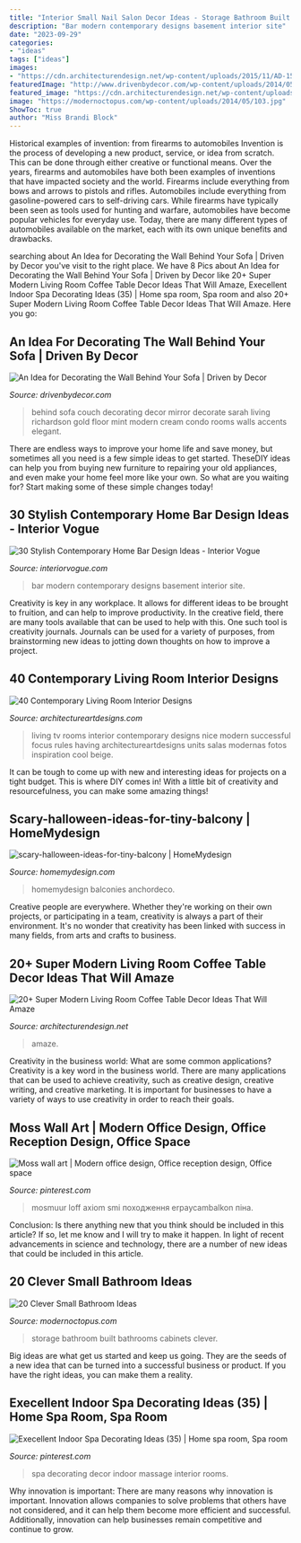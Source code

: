 ```yaml
---
title: "Interior Small Nail Salon Decor Ideas - Storage Bathroom Built Bathrooms Cabinets Clever"
description: "Bar modern contemporary designs basement interior site"
date: "2023-09-29"
categories:
- "ideas"
tags: ["ideas"]
images:
- "https://cdn.architecturendesign.net/wp-content/uploads/2015/11/AD-15-copper-coffee-table-decor-ideas.jpg"
featuredImage: "http://www.drivenbydecor.com/wp-content/uploads/2014/05/Large-floor-mirror-behind-sofa-couch.jpg"
featured_image: "https://cdn.architecturendesign.net/wp-content/uploads/2015/11/AD-15-copper-coffee-table-decor-ideas.jpg"
image: "https://modernoctopus.com/wp-content/uploads/2014/05/103.jpg"
ShowToc: true
author: "Miss Brandi Block"
---
```



Historical examples of invention: from firearms to automobiles
Invention is the process of developing a new product, service, or idea from scratch. This can be done through either creative or functional means. Over the years, firearms and automobiles have both been examples of inventions that have impacted society and the world. Firearms include everything from bows and arrows to pistols and rifles. Automobiles include everything from gasoline-powered cars to self-driving cars. While firearms have typically been seen as tools used for hunting and warfare, automobiles have become popular vehicles for everyday use. Today, there are many different types of automobiles available on the market, each with its own unique benefits and drawbacks.

	

		
searching about An Idea for Decorating the Wall Behind Your Sofa | Driven by Decor you've visit to the right place. We have 8 Pics about An Idea for Decorating the Wall Behind Your Sofa | Driven by Decor like 20+ Super Modern Living Room Coffee Table Decor Ideas That Will Amaze, Execellent Indoor Spa Decorating Ideas (35) | Home spa room, Spa room and also 20+ Super Modern Living Room Coffee Table Decor Ideas That Will Amaze. Here you go:
		
    
## An Idea For Decorating The Wall Behind Your Sofa | Driven By Decor

<img loading=lazy src="http://www.drivenbydecor.com/wp-content/uploads/2014/05/Large-floor-mirror-behind-sofa-couch.jpg" onerror="this.onerror=null;this.src='https://tse3.mm.bing.net/th?id=OIP.MB0cloEJaU0x5vEs8zaCGAHaLK&amp;pid=15.1';" alt="An Idea for Decorating the Wall Behind Your Sofa | Driven by Decor">

_Source: drivenbydecor.com_

>behind sofa couch decorating decor mirror decorate sarah living richardson gold floor mint modern cream condo rooms walls accents elegant. 

	

There are endless ways to improve your home life and save money, but sometimes all you need is a few simple ideas to get started. TheseDIY ideas can help you from buying new furniture to repairing your old appliances, and even make your home feel more like your own. So what are you waiting for? Start making some of these simple changes today!

    
## 30 Stylish Contemporary Home Bar Design Ideas - Interior Vogue

<img loading=lazy src="http://interiorvogue.com/wp-content/uploads/2016/09/Modern-Home-Bar-Design.jpg" onerror="this.onerror=null;this.src='https://tse3.mm.bing.net/th?id=OIP._b3h5LTZ1VYbUKMuxl_QxwHaJ4&amp;pid=15.1';" alt="30 Stylish Contemporary Home Bar Design Ideas - Interior Vogue">

_Source: interiorvogue.com_

>bar modern contemporary designs basement interior site. 

	

Creativity is key in any workplace. It allows for different ideas to be brought to fruition, and can help to improve productivity. In the creative field, there are many tools available that can be used to help with this. One such tool is creativity journals. Journals can be used for a variety of purposes, from brainstorming new ideas to jotting down thoughts on how to improve a project.

    
## 40 Contemporary Living Room Interior Designs

<img loading=lazy src="https://www.architectureartdesigns.com/wp-content/uploads/2013/03/Modern-Living-Room-TV-Wall-Units-28-in-Wood-Textured-Beige-Color.jpg" onerror="this.onerror=null;this.src='https://tse1.mm.bing.net/th?id=OIP.l0W79AxLgjw7C-PS1I_xNwHaEy&amp;pid=15.1';" alt="40 Contemporary Living Room Interior Designs">

_Source: architectureartdesigns.com_

>living tv rooms interior contemporary designs nice modern successful focus rules having architectureartdesigns units salas modernas fotos inspiration cool beige. 

	

It can be tough to come up with new and interesting ideas for projects on a tight budget. This is where DIY comes in! With a little bit of creativity and resourcefulness, you can make some amazing things!

    
## Scary-halloween-ideas-for-tiny-balcony | HomeMydesign

<img loading=lazy src="https://homemydesign.com/wp-content/uploads/2018/09/scary-halloween-ideas-for-tiny-balcony-300x300.jpg" onerror="this.onerror=null;this.src='https://tse3.mm.bing.net/th?id=OIP.JBe02sgNIiSc7q78dfMn3gAAAA&amp;pid=15.1';" alt="scary-halloween-ideas-for-tiny-balcony | HomeMydesign">

_Source: homemydesign.com_

>homemydesign balconies anchordeco. 

	

Creative people are everywhere. Whether they're working on their own projects, or participating in a team, creativity is always a part of their environment. It's no wonder that creativity has been linked with success in many fields, from arts and crafts to business.

    
## 20+ Super Modern Living Room Coffee Table Decor Ideas That Will Amaze

<img loading=lazy src="https://cdn.architecturendesign.net/wp-content/uploads/2015/11/AD-15-copper-coffee-table-decor-ideas.jpg" onerror="this.onerror=null;this.src='https://tse2.mm.bing.net/th?id=OIP.4KAjhspJ70FnpTNbHf7fUQHaLH&amp;pid=15.1';" alt="20+ Super Modern Living Room Coffee Table Decor Ideas That Will Amaze">

_Source: architecturendesign.net_

>amaze. 

	

Creativity in the business world: What are some common applications?
Creativity is a key word in the business world. There are many applications that can be used to achieve creativity, such as creative design, creative writing, and creative marketing. It is important for businesses to have a variety of ways to use creativity in order to reach their goals.

    
## Moss Wall Art | Modern Office Design, Office Reception Design, Office Space

<img loading=lazy src="https://i.pinimg.com/736x/84/82/5a/84825a16b090227bb577e27666ea71cd.jpg" onerror="this.onerror=null;this.src='https://tse1.mm.bing.net/th?id=OIP.VrmH1xrHiHhQEa8jZWCmzAHaE4&amp;pid=15.1';" alt="Moss wall art | Modern office design, Office reception design, Office space">

_Source: pinterest.com_

>mosmuur loff axiom smi походження erpaycambalkon піна. 

	

Conclusion: Is there anything new that you think should be included in this article? If so, let me know and I will try to make it happen.
In light of recent advancements in science and technology, there are a number of new ideas that could be included in this article.

    
## 20 Clever Small Bathroom Ideas

<img loading=lazy src="https://modernoctopus.com/wp-content/uploads/2014/05/103.jpg" onerror="this.onerror=null;this.src='https://tse1.mm.bing.net/th?id=OIP.89Ur8IXN_dNKeVDi-oki8QHaJ3&amp;pid=15.1';" alt="20 Clever Small Bathroom Ideas">

_Source: modernoctopus.com_

>storage bathroom built bathrooms cabinets clever. 

	

Big ideas are what get us started and keep us going. They are the seeds of a new idea that can be turned into a successful business or product. If you have the right ideas, you can make them a reality.

    
## Execellent Indoor Spa Decorating Ideas (35) | Home Spa Room, Spa Room

<img loading=lazy src="https://i.pinimg.com/736x/fd/41/d2/fd41d2efcd420c1a4a3b5f6d1dea27bb.jpg" onerror="this.onerror=null;this.src='https://tse4.mm.bing.net/th?id=OIP.x2BggobUx4skMXn3YsBL-QHaJ6&amp;pid=15.1';" alt="Execellent Indoor Spa Decorating Ideas (35) | Home spa room, Spa room">

_Source: pinterest.com_

>spa decorating decor indoor massage interior rooms. 

	

Why innovation is important:
There are many reasons why innovation is important. Innovation allows companies to solve problems that others have not considered, and it can help them become more efficient and successful. Additionally, innovation can help businesses remain competitive and continue to grow.

